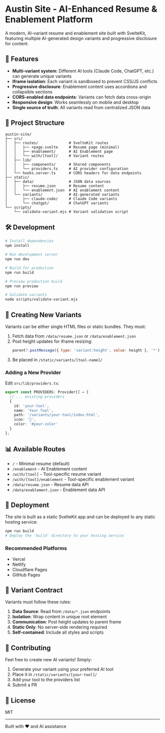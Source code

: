 # Austin Site - AI-Enhanced Resume & Enablement Platform

A modern, AI-variant resume and enablement site built with SvelteKit, featuring multiple AI-generated design variants and progressive disclosure for content.

## 🚀 Features

- **Multi-variant system**: Different AI tools (Claude Code, ChatGPT, etc.) can generate unique variants
- **Iframe isolation**: Each variant is sandboxed to prevent CSS/JS conflicts
- **Progressive disclosure**: Enablement content uses accordions and collapsible sections
- **CORS-enabled data endpoints**: Variants can fetch data cross-origin
- **Responsive design**: Works seamlessly on mobile and desktop
- **Single source of truth**: All variants read from centralized JSON data

## 📁 Project Structure

```
austin-site/
├── src/
│   ├── routes/              # SvelteKit routes
│   │   ├── +page.svelte     # Resume page (minimal)
│   │   ├── enablement/      # AI Enablement page
│   │   └── with/[tool]/     # Variant routes
│   ├── lib/
│   │   ├── components/      # Shared components
│   │   └── providers.ts     # AI provider configuration
│   └── hooks.server.ts      # CORS headers for data endpoints
├── static/
│   ├── data/                # JSON data sources
│   │   ├── resume.json      # Resume content
│   │   └── enablement.json  # AI enablement content
│   └── variants/            # AI-generated variants
│       ├── claude-code/     # Claude Code variants
│       └── chatgpt/         # ChatGPT variants
└── scripts/
    └── validate-variant.mjs # Variant validation script
```

## 🛠️ Development

```bash
# Install dependencies
npm install

# Run development server
npm run dev

# Build for production
npm run build

# Preview production build
npm run preview

# Validate variants
node scripts/validate-variant.mjs
```

## 🎨 Creating New Variants

Variants can be either single HTML files or static bundles. They must:

1. Fetch data from `/data/resume.json` or `/data/enablement.json`
2. Post height updates for iframe resizing:
   ```javascript
   parent?.postMessage({ type: 'variant:height', value: height }, '*');
   ```
3. Be placed in `/static/variants/[tool-name]/`

### Adding a New Provider

Edit `src/lib/providers.ts`:

```typescript
export const PROVIDERS: Provider[] = [
  // ... existing providers
  { 
    id: 'your-tool', 
    name: 'Your Tool', 
    path: '/variants/your-tool/index.html', 
    icon: '🎯', 
    color: '#your-color' 
  }
];
```

## 📊 Available Routes

- `/` - Minimal resume (default)
- `/enablement` - AI Enablement content
- `/with/[tool]` - Tool-specific resume variant
- `/with/[tool]/enablement` - Tool-specific enablement variant
- `/data/resume.json` - Resume data API
- `/data/enablement.json` - Enablement data API

## 🚢 Deployment

The site is built as a static SvelteKit app and can be deployed to any static hosting service:

```bash
npm run build
# Deploy the 'build' directory to your hosting service
```

### Recommended Platforms
- Vercel
- Netlify
- Cloudflare Pages
- GitHub Pages

## 📝 Variant Contract

Variants must follow these rules:

1. **Data Source**: Read from `/data/*.json` endpoints
2. **Isolation**: Wrap content in unique root element
3. **Communication**: Post height updates to parent frame
4. **Static Only**: No server-side rendering required
5. **Self-contained**: Include all styles and scripts

## 🤝 Contributing

Feel free to create new AI variants! Simply:
1. Generate your variant using your preferred AI tool
2. Place it in `/static/variants/[your-tool]/`
3. Add your tool to the providers list
4. Submit a PR

## 📄 License

MIT

---

Built with ❤️ and AI assistance